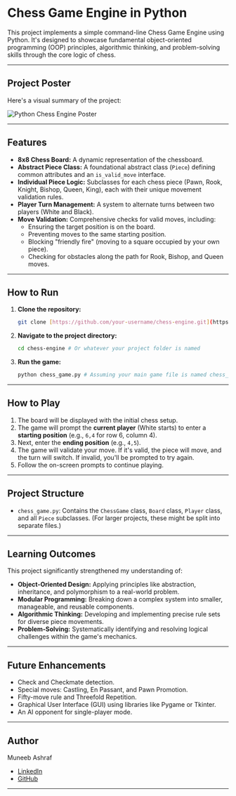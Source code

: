 # Chess Game Engine in Python

This project implements a simple command-line Chess Game Engine using Python. It's designed to showcase fundamental object-oriented programming (OOP) principles, algorithmic thinking, and problem-solving skills through the core logic of chess.

---

## Project Poster

Here's a visual summary of the project:

![Python Chess Engine Poster](images/Chess_Game-Cover.jpg)

---

## Features

* **8x8 Chess Board:** A dynamic representation of the chessboard.
* **Abstract Piece Class:** A foundational abstract class (`Piece`) defining common attributes and an `is_valid_move` interface.
* **Individual Piece Logic:** Subclasses for each chess piece (Pawn, Rook, Knight, Bishop, Queen, King), each with their unique movement validation rules.
* **Player Turn Management:** A system to alternate turns between two players (White and Black).
* **Move Validation:** Comprehensive checks for valid moves, including:
    * Ensuring the target position is on the board.
    * Preventing moves to the same starting position.
    * Blocking "friendly fire" (moving to a square occupied by your own piece).
    * Checking for obstacles along the path for Rook, Bishop, and Queen moves.

---

## How to Run

1.  **Clone the repository:**
    ```bash
    git clone [https://github.com/your-username/chess-engine.git](https://github.com/your-username/chess-engine.git) # Replace with your repo URL
    ```
2.  **Navigate to the project directory:**
    ```bash
    cd chess-engine # Or whatever your project folder is named
    ```
3.  **Run the game:**
    ```bash
    python chess_game.py # Assuming your main game file is named chess_game.py
    ```

---

## How to Play

1.  The board will be displayed with the initial chess setup.
2.  The game will prompt the **current player** (White starts) to enter a **starting position** (e.g., `6,4` for row 6, column 4).
3.  Next, enter the **ending position** (e.g., `4,5`).
4.  The game will validate your move. If it's valid, the piece will move, and the turn will switch. If invalid, you'll be prompted to try again.
5.  Follow the on-screen prompts to continue playing.

---

## Project Structure

* `chess_game.py`: Contains the `ChessGame` class, `Board` class, `Player` class, and all `Piece` subclasses. (For larger projects, these might be split into separate files.)

---

## Learning Outcomes

This project significantly strengthened my understanding of:

* **Object-Oriented Design:** Applying principles like abstraction, inheritance, and polymorphism to a real-world problem.
* **Modular Programming:** Breaking down a complex system into smaller, manageable, and reusable components.
* **Algorithmic Thinking:** Developing and implementing precise rule sets for diverse piece movements.
* **Problem-Solving:** Systematically identifying and resolving logical challenges within the game's mechanics.

---

## Future Enhancements

* Check and Checkmate detection.
* Special moves: Castling, En Passant, and Pawn Promotion.
* Fifty-move rule and Threefold Repetition.
* Graphical User Interface (GUI) using libraries like Pygame or Tkinter.
* An AI opponent for single-player mode.

---

## Author

Muneeb Ashraf
* [LinkedIn](https://www.linkedin.com/in/muneeb-ashraf-3oo6275648/)
* [GitHub](https://github.com/alphaaa-m)

---
